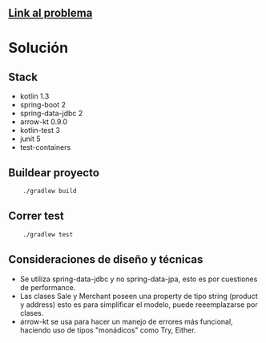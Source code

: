 ## [Link al problema](https://github.com/TiendaNube/java-integration-engineer-test0)


# Solución

## Stack
 * kotlin 1.3
 * spring-boot 2
 * spring-data-jdbc 2
 * arrow-kt 0.9.0
 * kotlin-test 3
 * junit 5
 * test-containers

## Buildear proyecto
```bash
	./gradlew build
```
## Correr test
```bash
	./gradlew test
```

## Consideraciones de diseño y técnicas

* Se utiliza spring-data-jdbc y no spring-data-jpa, esto es por cuestiones de performance.
* Las clases Sale y Merchant poseen una property de tipo string (product y address) esto es para simplificar el modelo, puede reeemplazarse por clases.
* arrow-kt se usa para hacer un manejo de errores más funcional, haciendo uso de tipos "monádicos" como Try, Either.